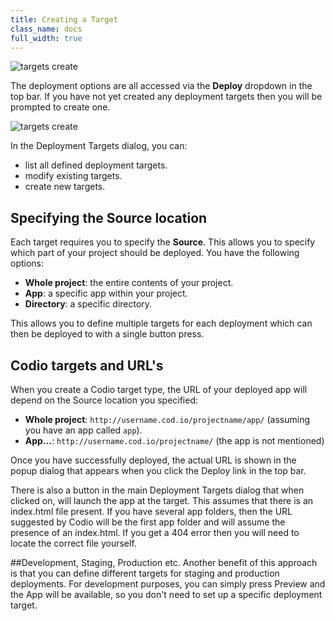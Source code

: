 ```yaml
---
title: Creating a Target
class_name: docs
full_width: true
---
```


![targets create](/img/docs/deploy-top-bar.png)

The deployment options are all accessed via the **Deploy** dropdown in the top bar. If you have not yet created any deployment targets then you will be prompted to create one.

![targets create](/img/docs/deploy-details.png)

In the Deployment Targets dialog, you can:

- list all defined deployment targets.
- modify existing targets.
- create new targets.

## Specifying the Source location
Each target requires you to specify the **Source**. This allows you to specify which part of your project should be deployed. You have the following options:

- **Whole project**: the entire contents of your project.
- **App**: a specific app within your project.
- **Directory**: a specific directory.

This allows you to define multiple targets for each deployment which can then be deployed to with a single button press.

## Codio targets and URL's
When you create a Codio target type, the URL of your deployed app will depend on the Source location you specified:

- **Whole project**: `http://username.cod.io/projectname/app/` (assuming you have an app called `app`).
- **App...**: `http://username.cod.io/projectname/` (the app is not mentioned)

Once you have successfully deployed, the actual URL is shown in the popup dialog that appears when you click the Deploy link in the top bar.

There is also a button in the main Deployment Targets dialog that when clicked on, will launch the app at the target. This assumes that there is an index.html file present. If you have several app folders, then the URL suggested by Codio will be the first app folder and will assume the presence of an index.html. If you get a 404 error then you will need to locate the correct file yourself.

##Development, Staging, Production etc.
Another benefit of this approach is that you can define different targets for staging and production deployments. For development purposes, you can simply press Preview and the App will be available, so you don't need to set up a specific deployment target.
